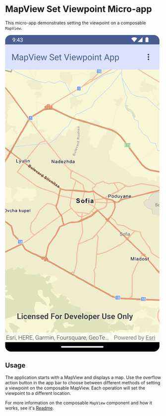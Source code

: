 # MapView Set Viewpoint Micro-app

This micro-app demonstrates setting the viewpoint on a composable `MapView`.

![Screenshot](screenshot.png)

## Usage

The application starts with a MapView and displays a map. Use the overflow action button in the app bar to choose between different methods of setting a viewpoint on the composable MapView. Each operation will set the viewpoint to a different location.

For more information on the composable `MapView` component and how it works, see it's [Readme](../../toolkit/geo-compose/README.md).
